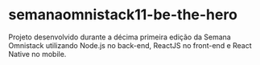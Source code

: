 # semanaomnistack11-be-the-hero
Projeto desenvolvido durante a décima primeira edição da Semana Omnistack utilizando Node.js no back-end, ReactJS no front-end e React Native no mobile.
